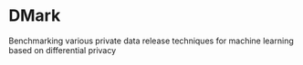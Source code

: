 # DMark
Benchmarking various private data release techniques for machine learning based on differential privacy
